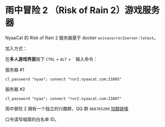 # 雨中冒险 2 （Risk of Rain 2）游戏服务器

NyaaCat 的 Risk of Rain 2 服务器基于 docker `avivace/ror2server:latest`。

加入方式：

在**多人游戏界面**按下 `CTRL` + `ALT` + `` ` `` 输入命令：

服务器 #1

```
cl_password "nyaa"; connect "ror2.nyaacat.com:21005"
```

服务器 #2

```
cl_password "nyaa"; connect "ror2.nyaacat.com:21007"
```

雨中冒险 2 拥有一个独立的兴趣群，QQ 群 `868765209` [加群链接](https://jq.qq.com/?_wv=1027&k=n8HbEGtL)

口令请写喵窝的白名单 ID。
